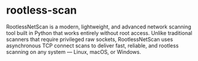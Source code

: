 # rootless-scan
RootlessNetScan is a modern, lightweight, and advanced network scanning tool built in Python that works entirely without root access. Unlike traditional scanners that require privileged raw sockets, RootlessNetScan uses asynchronous TCP connect scans to deliver fast, reliable, and rootless scanning on any system — Linux, macOS, or Windows.
